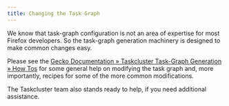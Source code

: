 ```yaml
---
title: Changing the Task Graph
---
```


We know that task-graph configuration is not an area of expertise for most Firefox developers.
So the task-graph generation machinery is designed to make common changes easy.

Please see the [Gecko Documentation » Taskcluster Task-Graph Generation » How Tos](https://firefox-source-docs.mozilla.org/taskcluster/taskcluster/how-tos.html)
for some general help on modifying the task graph and, more importantly, recipes for some of the more common modifications.

The Taskcluster team also stands ready to help, if you need additional assistance.
